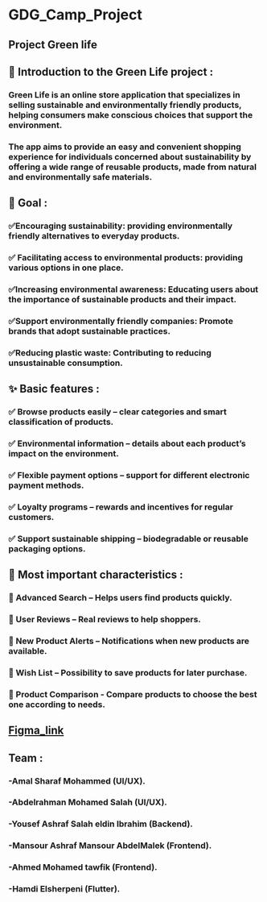 # GDG_Camp_Project
###
## Project Green life  


## 📌 Introduction to the Green Life project :
### Green Life is an online store application that specializes in selling sustainable and environmentally friendly products, helping consumers make conscious choices that support the environment.
### The app aims to provide an easy and convenient shopping experience for individuals concerned about sustainability by offering a wide range of reusable products, made from natural and environmentally safe materials.



## 🎯 Goal :
### ✅Encouraging sustainability: providing environmentally friendly alternatives to everyday products.
### ✅ Facilitating access to environmental products: providing various options in one place.
### ✅Increasing environmental awareness: Educating users about the importance of sustainable products and their impact.
### ✅Support environmentally friendly companies: Promote brands that adopt sustainable practices.
### ✅Reducing plastic waste: Contributing to reducing unsustainable consumption.



## ✨ Basic features :
### ✅ Browse products easily – clear categories and smart classification of products.
### ✅ Environmental information – details about each product’s impact on the environment.
### ✅ Flexible payment options – support for different electronic payment methods.
### ✅ Loyalty programs – rewards and incentives for regular customers.
### ✅ Support sustainable shipping – biodegradable or reusable packaging options.

## 🔹 Most important characteristics :
### 📌 Advanced Search – Helps users find products quickly.
### 📌 User Reviews – Real reviews to help shoppers.
### 📌 New Product Alerts – Notifications when new products are available.
### 📌 Wish List – Possibility to save products for later purchase.
### 📌 Product Comparison - Compare products to choose the best one according to needs.
##
## [Figma_link](https://www.figma.com/design/60d2yZLxCDSVJd9joYRn9e/G-Camp_t_4?node-id=86-1293&t=sLl6jZ2Op2NdIloM-1)


## Team :
###  -Amal Sharaf Mohammed (UI/UX).
###  -Abdelrahman Mohamed Salah (UI/UX).
###  -Yousef Ashraf Salah eldin Ibrahim (Backend).
###  -Mansour Ashraf Mansour AbdelMalek (Frontend).
###  -Ahmed Mohamed tawfik (Frontend).
###  -Hamdi Elsherpeni (Flutter).
